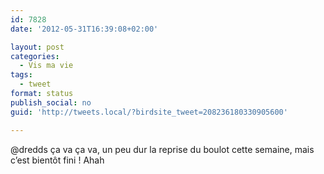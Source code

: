 ```yaml
---
id: 7828
date: '2012-05-31T16:39:08+02:00'

layout: post
categories:
  - Vis ma vie
tags:
  - tweet
format: status
publish_social: no
guid: 'http://tweets.local/?birdsite_tweet=208236180330905600'

---
```


@dredds ça va ça va, un peu dur la reprise du boulot cette semaine, mais c’est bientôt fini ! Ahah
